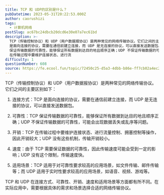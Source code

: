 ```yaml
---
title: TCP 和 UDP的区别是什么？
pubDatetime: 2023-05-31T20:22:53.000Z
author: caorushizi
tags:
  - 计算机网络
postSlug: ac67bc24dbcb20dcd6e30e07a7ec61bd
description: >-
  TCP（传输控制协议）和 UDP（用户数据报协议）是两种常见的网络传输协议。它们之间的主要区别如下： 连接方式：TCP
  是面向连接的协议，需要在通信前建立连接，而 UDP 是无连接的协议，可以直接发送数据包。 可靠性：TCP
  保证传输数据的可靠性，能够保证所有数据到达目的地且顺序正确；UDP 不保证传输数据的可靠性，可能会出现数据丢失或乱序等问题。 开销：TCP
  在传输过程中要维护连接状态、进行流
difficulty: 1
questionNumber: 608
source: https://fe.ecool.fun/topic/72450c25-d5a3-4dbb-b86e-ff7cb02a4ec2
---
```


TCP（传输控制协议）和 UDP（用户数据报协议）是两种常见的网络传输协议。它们之间的主要区别如下：

1. 连接方式：TCP 是面向连接的协议，需要在通信前建立连接，而 UDP 是无连接的协议，可以直接发送数据包。

2. 可靠性：TCP 保证传输数据的可靠性，能够保证所有数据到达目的地且顺序正确；UDP 不保证传输数据的可靠性，可能会出现数据丢失或乱序等问题。

3. 开销：TCP 在传输过程中要维护连接状态、进行流量控制、拥塞控制等操作，因此开销较大；UDP 没有这些机制，传输开销较小。

4. 速度：由于 TCP 需要保证数据的可靠性，因此传输速度可能会受到一定的影响；UDP 没有这个限制，传输速度快。

5. 适用场景：TCP 适用于对可靠性要求较高的应用场景，如文件传输、邮件传输等；而 UDP 适用于实时性要求较高的应用场景，如语音、视频、游戏等。

TCP 和 UDP 在连接方式、可靠性、开销、速度和适用场景等方面都有所不同。在实际应用中，需要根据具体的需求和场景选择合适的网络传输协议。
